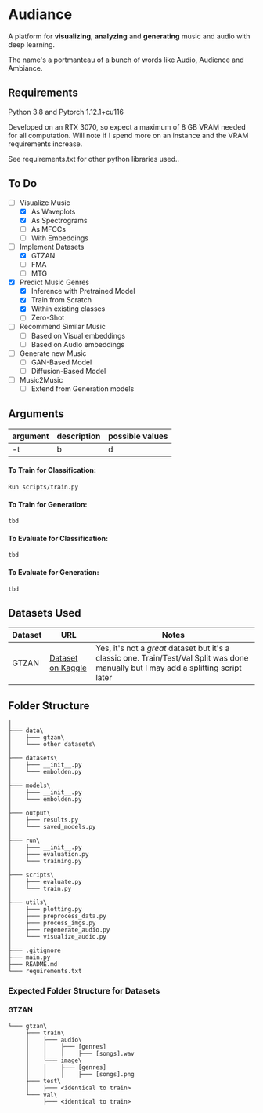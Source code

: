 # Audiance
A platform for **visualizing**, **analyzing** and **generating** music and audio with deep learning.

The name's a portmanteau of a bunch of words like Audio, Audience and Ambiance.

## Requirements
Python 3.8 and Pytorch 1.12.1+cu116

Developed on an RTX 3070, so expect a maximum of 8 GB VRAM needed for all computation. Will note if I spend more on an instance and the VRAM requirements increase.

See requirements.txt for other python libraries used..

## To Do
- [ ] Visualize Music
  - [x] As Waveplots
  - [x] As Spectrograms
  - [ ] As MFCCs
  - [ ] With Embeddings
- [ ] Implement Datasets
  - [x] GTZAN
  - [ ] FMA
  - [ ] MTG
- [x] Predict Music Genres
  - [x] Inference with Pretrained Model
  - [x] Train from Scratch
  - [x] Within existing classes
  - [ ] Zero-Shot
- [ ] Recommend Similar Music
  - [ ] Based on Visual embeddings
  - [ ] Based on Audio embeddings
- [ ] Generate new Music
  - [ ] GAN-Based Model
  - [ ] Diffusion-Based Model
- [ ] Music2Music
  - [ ] Extend from Generation models

## Arguments

| argument | description    | possible values |
|----------|----------------|-----------------|
| -t       | b              | d               |

#### To Train for Classification:
```
Run scripts/train.py
```

#### To Train for Generation:
```
tbd
```

#### To Evaluate for Classification:
```
tbd
```

#### To Evaluate for Generation:
```
tbd
```

## Datasets Used
| Dataset | URL                          | Notes                                                                                                                                                       |
|---------|------------------------------|-------------------------------------------------------------------------------------------------------------------------------------------------------------|
| GTZAN   | [Dataset on Kaggle](https://www.kaggle.com/datasets/andradaolteanu/gtzan-dataset-music-genre-classification) | Yes, it's not a *great* dataset but it's a classic one. Train/Test/Val Split was done manually but I may add a splitting script later |

## Folder Structure
```
│
├─── data\
│    ├─── gtzan\
│    └─── other datasets\
│
├─── datasets\
│    ├─── __init__.py
│    └─── embolden.py
│
├─── models\
│    ├─── __init__.py
│    └─── embolden.py
│
├─── output\
│    ├─── results.py
│    └─── saved_models.py
│
├─── run\
│    ├─── __init__.py
│    ├─── evaluation.py
│    └─── training.py
│
├─── scripts\
│    ├─── evaluate.py
│    └─── train.py
│
├─── utils\
│    ├─── plotting.py
│    ├─── preprocess_data.py
│    ├─── process_imgs.py
│    ├─── regenerate_audio.py
│    └─── visualize_audio.py
│
├─── .gitignore
├─── main.py
├─── README.md
└─── requirements.txt
```

### Expected Folder Structure for Datasets
#### GTZAN
```
└─── gtzan\
     ├─── train\
     │    ├─── audio\
     │    │    ├─── [genres]
     │    │    │    ├─── [songs].wav
     │    └─── image\
     │    │    ├─── [genres]
     │    │    │    ├─── [songs].png
     ├─── test\
     │    ├─── <identical to train>
     └─── val\
          ├─── <identical to train>
```